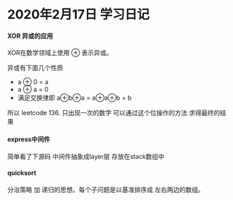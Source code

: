 # 2020年2月17日 学习日记

#### XOR 异或的应用

XOR在数学领域上使用 ⊕ 表示异或。

异或有下面几个性质
* a ⊕ 0 = a
* a ⊕ a = 0
* 满足交换律即 a⊕b⊕a = a⊕a⊕b = b

所以 leetcode 136. 只出现一次的数字
可以通过这个位操作的方法 求得最终的结果

#### express中间件

简单看了下源码 中间件抽象成layer层 存放在stack数组中

#### quicksort

分治策略 加 递归的思想。每个子问题是以基准排序成 左右两边的数组。
